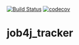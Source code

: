 [![Build Status](https://www.travis-ci.com/Scruner/job4j_tracker.svg?branch=master)](https://www.travis-ci.com/Scruner/job4j_tracker)
[![codecov](https://codecov.io/gh/Scruner/job4j_tracker/branch/master/graph/badge.svg?token=EJXEQ9LHEI)](https://codecov.io/gh/Scruner/job4j_tracker)

# job4j_tracker